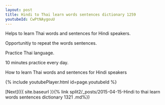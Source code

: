 ```yaml
---
layout: post
title: Hindi to Thai learn words sentences dictionary 1259 
youtubeId: CwPtNAygouU
---
```

 
 
Helps to learn Thai words and sentences for Hindi speakers.

Opportunitiy to repeat the words sentences. 

Practice Thai language. 
 
10 minutes practice every day. 
 
How to learn Thai words and sentences for Hindi speakers 
 
{% include youtubePlayer.html id=page.youtubeId %}
 
 
[Next]({{ site.baseurl }}{% link  split2/_posts/2015-04-15-Hindi to thai learn words sentences dictionary 1321 .md%})
 
